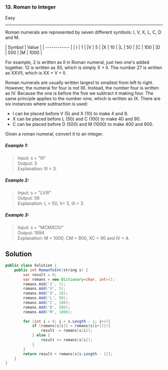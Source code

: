 ### 13. Roman to Integer
Easy

------------

Roman numerals are represented by seven different symbols: I, V, X, L, C, D and M.

| Symbol | Value |
| ------------ |
| I | 1 |
|V | 5 |
|X | 10 |
|L | 50 |
|C | 100 |
|D | 500 |
|M | 1000 |

For example, 2 is written as II in Roman numeral, just two one's added together. 12 is written as XII, which is simply X + II. The number 27 is written as XXVII, which is XX + V + II.

Roman numerals are usually written largest to smallest from left to right. However, the numeral for four is not IIII. Instead, the number four is written as IV. Because the one is before the five we subtract it making four. The same principle applies to the number nine, which is written as IX. There are six instances where subtraction is used:

- I can be placed before V (5) and X (10) to make 4 and 9. 
- X can be placed before L (50) and C (100) to make 40 and 90. 
- C can be placed before D (500) and M (1000) to make 400 and 900.

Given a roman numeral, convert it to an integer.

##### Example 1:

> Input: s = "III"  
Output: 3  
Explanation: III = 3.

##### Example 2:

> Input: s = "LVIII"  
Output: 58  
Explanation: L = 50, V= 5, III = 3.

##### Example 3:

> Input: s = "MCMXCIV"  
Output: 1994  
Explanation: M = 1000, CM = 900, XC = 90 and IV = 4.

## Solution
```java
public class Solution {
    public int RomanToInt(string s) {
        var result = 0;
        var romans = new Dictionary<char, int>();
        romans.Add('I', 1);
        romans.Add('V', 5);
        romans.Add('X', 10);
        romans.Add('L', 50);
        romans.Add('C', 100);
        romans.Add('D', 500);
        romans.Add('M', 1000);
        
        for (int i = 0; i < s.Length - 1; i++){
            if (romans[s[i]] < romans[s[i+1]]){
                result -= romans[s[i]];
            } else {
                result += romans[s[i]];
            }
        }
        return result + romans[s[s.Length - 1]];
    }
}
```